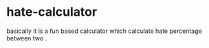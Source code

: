 # hate-calculator
basically it is a fun based calculator which calculate hate percentage between two .
